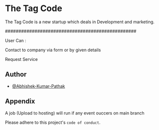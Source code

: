 
# The Tag Code

The Tag Code is a new startup which deals in Development and marketing.

#################################################

User Can :

Contact to company via form or by given details

Request Service


## Author

- [@Abhishek-Kumar-Pathak](https://www.github.com/Abhishek-Kumar-Pathak)


## Appendix

A job (Upload to hosting) will run if any event ouccers on main branch


Please adhere to this project's `code of conduct`.

